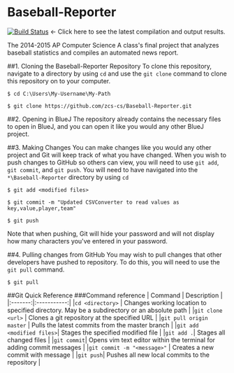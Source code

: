 # Baseball-Reporter
[![Build Status](https://travis-ci.org/zcs-cs/Baseball-Reporter.svg)](https://travis-ci.org/zcs-cs/Baseball-Reporter)
 <- Click here to see the latest compilation and output results.

The 2014-2015 AP Computer Science A class's final project that analyzes baseball statistics and compiles an automated news report.

##1. Cloning the Baseball-Reporter Repository
To clone this repository, navigate to a directory by using `cd` and use the `git clone` command to clone this repository on to your computer.
```
$ cd C:\Users\My-Username\My-Path

$ git clone https://github.com/zcs-cs/Baseball-Reporter.git
```

##2. Opening in BlueJ
The repository already contains the necessary files to open in BlueJ, and you can open it like you would any other BlueJ project.

##3. Making Changes
You can make changes like you would any other project and Git will keep track of what you have changed. When you wish to push changes to GitHub so others can view, you will need to use `git add`, `git commit`, and `git push`. You will need to have navigated into the `*\Baseball-Reporter` directory by using `cd`
```
$ git add <modified files> 

$ git commit -m "Updated CSVConverter to read values as key,value,player,team"

$ git push
```
Note that when pushing, Git will hide your password and will not display how many characters you've entered in your password.

##4. Pulling changes from GitHub
You may wish to pull changes that other developers have pushed to repository. To do this, you will need to use the `git pull` command.
```
$ git pull
```

##Git Quick Reference
###Command reference
| Command | Description |
|:-------:|:-----------:|
|`cd <directory>` | Changes working location to specified directory. May be a subdirectory or an absolute path |
|`git clone <url>` | Clones a git repository at the specified URL |
|`git pull origin master` | Pulls the latest commits from the master branch |
|`git add <modified files>`| Stages the specified modified file |
|`git add .`| Stages all changed files |
|`git commit`| Opens vim text editor within the terminal for adding commit messages |
|`git commit -m "<message>"` | Creates a new commit with message |
|`git push`| Pushes all new local commits to the repository |

